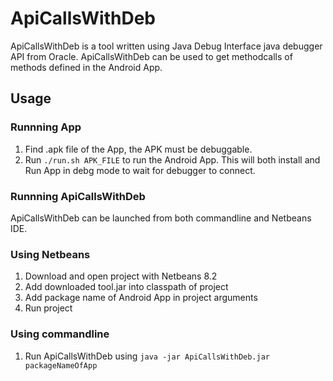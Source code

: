 # ApiCallsWithDeb
ApiCallsWithDeb is a tool written using Java Debug Interface java debugger API from Oracle. ApiCallsWithDeb can be used to get
methodcalls of methods 
defined in the Android App.

## Usage

### Runnning App
1. Find .apk file of the App, the APK must be debuggable.
2. Run `./run.sh APK_FILE` to run the Android App. This will both install and Run App in debg mode to wait for debugger to connect.

### Runnning ApiCallsWithDeb

ApiCallsWithDeb can be launched from both commandline and Netbeans IDE.

### Using Netbeans
1. Download and open project with Netbeans 8.2
2. Add downloaded tool.jar into classpath of project
3. Add package name of Android App in project arguments
4. Run project

### Using commandline
1. Run ApiCallsWithDeb using `java -jar ApiCallsWithDeb.jar packageNameOfApp`
